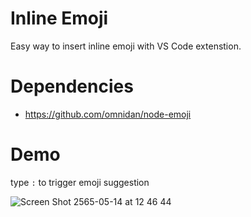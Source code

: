 # Inline Emoji

Easy way to insert inline emoji with VS Code extenstion.

# Dependencies 
- https://github.com/omnidan/node-emoji

# Demo

type `:` to trigger emoji suggestion

![Screen Shot 2565-05-14 at 12 46 44](https://user-images.githubusercontent.com/10970130/168412606-c4d29553-dbfc-4e5c-9fee-1c344105108b.png)
